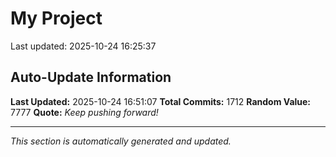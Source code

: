 # My Project


Last updated: 2025-10-24 16:25:37























































































































































































































































































































































































































































































































































































































































































































































































































































































































































































































































































































































































































































































































































































































































































































































































































































































































































































































































































































































































































































































































































































## Auto-Update Information

**Last Updated:** 2025-10-24 16:51:07
**Total Commits:** 1712
**Random Value:** 7777
**Quote:** _Keep pushing forward!_

---
_This section is automatically generated and updated._